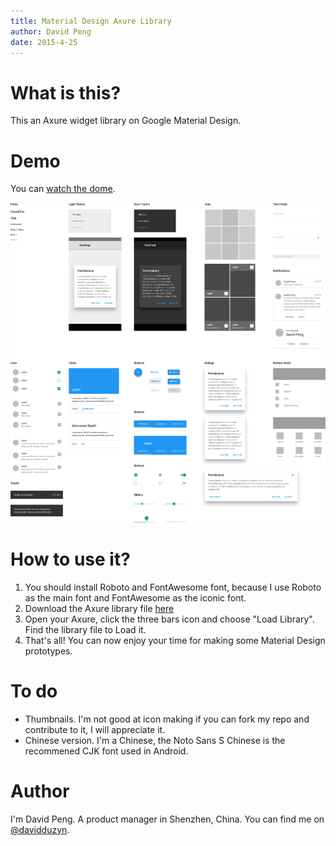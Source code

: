 ```yaml
---
title: Material Design Axure Library
author: David Peng
date: 2015-4-25
---
```


# What is this?

This an Axure widget library on Google Material Design.

# Demo

You can [watch the dome](http://www.pengdaiwu.com/material-design-demo/material_design_library_demo.html).

![Demo](./demo.jpg)

# How to use it?

1. You should install Roboto and FontAwesome font, because I use Roboto as the main font and FontAwesome as the iconic font.
2. Download the Axure library file [here](https://github.com/duzyn/material-axure-library/blob/master/MaterialDesign.rplib?raw=true)
3. Open your Axure, click the three bars icon and choose "Load Library". Find the library file to Load it.
4. That's all! You can now enjoy your time for making some Material Design prototypes.

# To do

- Thumbnails. I'm not good at icon making if you can fork my repo and contribute to it, I will appreciate it.
- Chinese version. I'm a Chinese, the Noto Sans S Chinese is the recommened CJK font used in Android.

# Author

I'm David Peng. A product manager in Shenzhen, China. You can find me on [@davidduzyn](http://twitter.com/davidduzyn).
